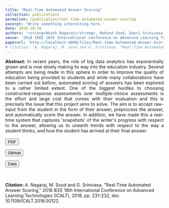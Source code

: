 ```yaml
---
title: "Real-Time Automated Answer Scoring"
collection: publications
permalink: /publication/real-time-automated-answer-scoring
excerpt: 'Write something interesting here.'
date: 2018-10-10
authors: '<strong>Akash Nagaraj</strong>, Mukund Sood, Gowri Srinivasa'
venue: '2018 IEEE 18th International Conference on Advanced Learning Technologies (ICALT)'
paperurl: 'http://localhost:4000/files/Real-time-Automated-Answer-Scoring.pdf'
# citation: 'A. Nagaraj, M. Sood and G. Srinivasa, "Real-Time Automated Answer Scoring," 2018 IEEE 18th International Conference on Advanced Learning Technologies (ICALT), 2018, pp. 231-232, doi: 10.1109/ICALT.2018.00122.'
---
```

<link href="https://cdn.jsdelivr.net/npm/bootstrap@5.2.2/dist/css/bootstrap.min.css" rel="stylesheet" integrity="sha384-Zenh87qX5JnK2Jl0vWa8Ck2rdkQ2Bzep5IDxbcnCeuOxjzrPF/et3URy9Bv1WTRi" crossorigin="anonymous">
<script src="https://cdn.jsdelivr.net/npm/bootstrap@5.2.2/dist/js/bootstrap.bundle.min.js" integrity="sha384-OERcA2EqjJCMA+/3y+gxIOqMEjwtxJY7qPCqsdltbNJuaOe923+mo//f6V8Qbsw3" crossorigin="anonymous"></script>
<link rel="stylesheet" href="https://cdnjs.cloudflare.com/ajax/libs/font-awesome/6.2.0/css/all.min.css" integrity="sha512-xh6O/CkQoPOWDdYTDqeRdPCVd1SpvCA9XXcUnZS2FmJNp1coAFzvtCN9BmamE+4aHK8yyUHUSCcJHgXloTyT2A==" crossorigin="anonymous" referrerpolicy="no-referrer" />

<div style="text-align: justify; text-justify: inter-word;"><strong>Abstract:</strong> In recent years, the role of big data analytics has exponentially grown and is now slowly making its way into the education industry. Several attempts are being made in this sphere in order to improve the quality of education being provided to students and while many collaborations have been carried out before, automated scoring of answers has been explored to a rather limited extent. One of the biggest hurdles to choosing constructed-response assessments over multiple-choice assessments is the effort and large cost that comes with their evaluation and this is precisely the issue that this project aims to solve. The aim is to accept raw-input from the student in the form of their answer, preprocess the answer, and automatically score the answer. In addition, we have made this a real-time system that captures 'snapshots' of the writer's progress with respect to the answer, allowing us to unearth trends with respect to the way a student thinks, and how the student has arrived at their final answer.</div>
<br>
<div>
<a style="text-decoration: none;" target="_blank" href="http://localhost:4000/files/Real-time-Automated-Answer-Scoring.pdf"><button type="button" class="btn btn-primary"><i class="fa-solid fa-file-pdf"></i> PDF</button></a>

<a style="text-decoration: none;" target="_blank" href="https://github.com/grassknoted/Realtime-Answer-Evaluation"><button type="button" class="btn btn-info"><i class="fa-brands fa-github"></i> GitHub</button></a>

<a style="text-decoration: none;" target="_blank" href="https://www.kaggle.com/competitions/asap-sas/data"><button type="button" class="btn btn-warning"><i class="fa-solid fa-database"></i> Data</button></a>
</div>
<br><br>
<strong>Citation:</strong> A. Nagaraj, M. Sood and G. Srinivasa, "Real-Time Automated Answer Scoring," 2018 IEEE 18th International Conference on Advanced Learning Technologies (ICALT), 2018, pp. 231-232, doi: 10.1109/ICALT.2018.00122.